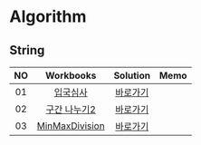 # Algorithm 

## String
|<center>NO|<center>Workbooks|<center>Solution|<center>Memo|
|:---:|:---:|:---:|:---:|
|01|[<center>입국심사](https://programmers.co.kr/learn/courses/30/lessons/43238)|[<center>바로가기](./Solution/입국심사)||
|02|[<center>구간 나누기2](https://www.acmicpc.net/problem/13397)|[<center>바로가기](./Solution/구간%20나누기2)||
|03|[<center>MinMaxDivision](https://app.codility.com/programmers/lessons/14-binary_search_algorithm/min_max_division/)|[<center>바로가기](./Solution/MinMaxDivision)||



